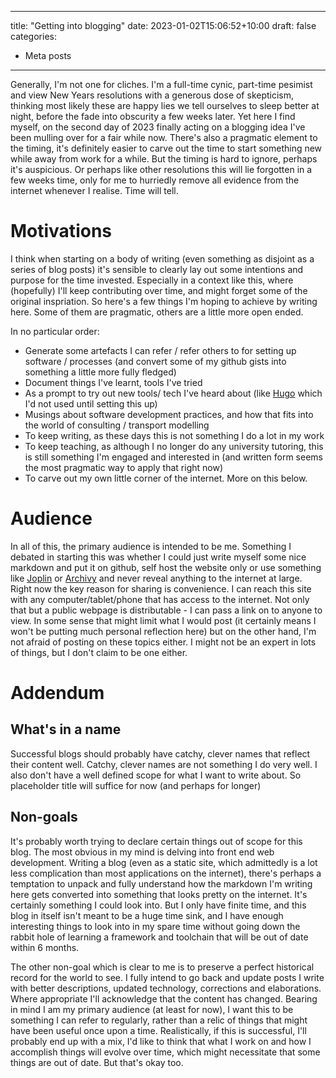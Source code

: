 ______________________________________________________________________

title: "Getting into blogging" date: 2023-01-02T15:06:52+10:00 draft: false categories:

- Meta posts

______________________________________________________________________

Generally, I'm not one for cliches. I'm a full-time cynic, part-time pesimist and view New Years resolutions with a
generous dose of skepticism, thinking most likely these are happy lies we tell ourselves to sleep better at night,
before the fade into obscurity a few weeks later. Yet here I find myself, on the second day of 2023 finally acting on a
blogging idea I've been mulling over for a fair while now. There's also a pragmatic element to the timing, it's
definitely easier to carve out the time to start something new while away from work for a while. But the timing is hard
to ignore, perhaps it's auspicious. Or perhaps like other resolutions this will lie forgotten in a few weeks time, only
for me to hurriedly remove all evidence from the internet whenever I realise. Time will tell.

# Motivations

I think when starting on a body of writing (even something as disjoint as a series of blog posts) it's sensible to
clearly lay out some intentions and purpose for the time invested. Especially in a context like this, where (hopefully)
I'll keep contributing over time, and might forget some of the original inspriation. So here's a few things I'm hoping
to achieve by writing here. Some of them are pragmatic, others are a little more open ended.

In no particular order:

- Generate some artefacts I can refer / refer others to for setting up software / processes (and convert some of my
  github gists into something a little more fully fledged)
- Document things I've learnt, tools I've tried
- As a prompt to try out new tools/ tech I've heard about (like [Hugo](https://gohugo.io/) which I'd not used until
  setting this up)
- Musings about software development practices, and how that fits into the world of consulting / transport modelling
- To keep writing, as these days this is not something I do a lot in my work
- To keep teaching, as although I no longer do any university tutoring, this is still something I'm engaged and
  interested in (and written form seems the most pragmatic way to apply that right now)
- To carve out my own little corner of the internet. More on this below.

# Audience

In all of this, the primary audience is intended to be me. Something I debated in starting this was whether I could just
write myself some nice markdown and put it on github, self host the website only or use something like
[Joplin](https://joplinapp.org/) or [Archivy](https://archivy.github.io/) and never reveal anything to the internet at
large. Right now the key reason for sharing is convenience. I can reach this site with any computer/tablet/phone that
has access to the internet. Not only that but a public webpage is distributable - I can pass a link on to anyone to
view. In some sense that might limit what I would post (it certainly means I won't be putting much personal reflection
here) but on the other hand, I'm not afraid of posting on these topics either. I might not be an expert in lots of
things, but I don't claim to be one either.

# Addendum

## What's in a name

Successful blogs should probably have catchy, clever names that reflect their content well. Catchy, clever names are not
something I do very well. I also don't have a well defined scope for what I want to write about. So placeholder title
will suffice for now (and perhaps for longer)

## Non-goals

It's probably worth trying to declare certain things out of scope for this blog. The most obvious in my mind is delving
into front end web development. Writing a blog (even as a static site, which admittedly is a lot less complication than
most applications on the internet), there's perhaps a temptation to unpack and fully understand how the markdown I'm
writing here gets converted into something that looks pretty on the internet. It's certainly something I could look
into. But I only have finite time, and this blog in itself isn't meant to be a huge time sink, and I have enough
interesting things to look into in my spare time without going down the rabbit hole of learning a framework and
toolchain that will be out of date within 6 months.

The other non-goal which is clear to me is to preserve a perfect historical record for the world to see. I fully intend
to go back and update posts I write with better descriptions, updated technology, corrections and elaborations. Where
appropriate I'll acknowledge that the content has changed. Bearing in mind I am my primary audience (at least for now),
I want this to be something I can refer to regularly, rather than a relic of things that might have been useful once
upon a time. Realistically, if this is successful, I'll probably end up with a mix, I'd like to think that what I work
on and how I accomplish things will evolve over time, which might necessitate that some things are out of date. But
that's okay too.
